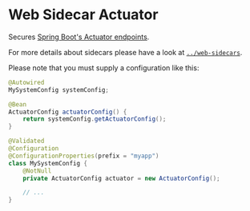 # Web Sidecar Actuator

Secures [Spring Boot's Actuator endpoints](https://docs.spring.io/spring-boot/reference/actuator/endpoints.html).

For more details about sidecars please have a look at [``../web-sidecars``](../web-sidecars).

Please note that you must supply a configuration like this:
```java
@Autowired
MySystemConfig systemConfig;

@Bean
ActuatorConfig actuatorConfig() {
    return systemConfig.getActuatorConfig();
}

@Validated
@Configuration
@ConfigurationProperties(prefix = "myapp")
class MySystemConfig {
    @NotNull
    private ActuatorConfig actuator = new ActuatorConfig();

    // ...
}
```
